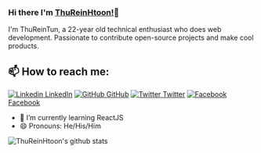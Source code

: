### Hi there I'm [ThuReinHtoon!](https://thureinhtun.me)👋
I'm  ThuReinTun, a 22-year old technical enthusiast who does web development. Passionate to contribute open-source projects and make cool products.<br>
## 📫 How to reach me: 
[![Linkedin](https://i.stack.imgur.com/gVE0j.png) LinkedIn](https://www.linkedin.com/in/thu-rein-htoon-b44246214) [![GitHub](https://i.stack.imgur.com/tskMh.png) GitHub](https://github.com/Thureinhtoon) [![Twitter](http://i.imgur.com/wWzX9uB.png) Twitter](https://www.facebook.com/profile.php?id=100010375337760) [![Facebook](http://i.imgur.com/fep1WsG.png) Facebook](https://www.facebook.com/profile.php?id=100010375337760)
<!--
**AkhilGKrishnan/AkhilGKrishnan** is a ✨ _special_ ✨ repository because its `README.md` (this file) appears on your GitHub profile.


Here are some ideas to get you started:
- 🤔 I’m looking for help with ...
- 💬 Ask me about ...
- 📫 How to reach me: ...
- 😄 Pronouns: ...
- ⚡ Fun fact: ...
-->

<!--- 🔭 I’m currently working on [Facemask Detector](https://github.com/AkhilGKrishnan/Face-Mask-Detector)-->
- 🌱 I’m currently learning ReactJS
- 😄 Pronouns: He/His/Him



![ThuReinHtoon's github stats](https://github-readme-stats.vercel.app/api?username=AkhilGKrishnan&show_icons=true&theme=dark)

